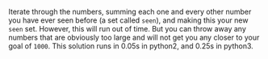 Iterate through the numbers, summing each one and every other number you have ever seen before (a set called `seen`), and making this your new `seen` set. However, this will run out of time. But you can throw away any numbers that are obviously too large and will not get you any closer to your goal of `1000`. This solution runs in 0.05s in python2, and 0.25s in python3.
